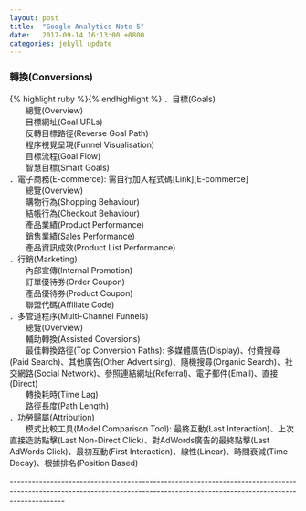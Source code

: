 ```yaml
---
layout: post
title:  "Google Analytics Note 5"
date:   2017-09-14 16:13:00 +0800
categories: jekyll update
---
```

<h3>轉換(Conversions)</h3>
{% highlight ruby %}{% endhighlight %}
．<bold>目標(Goals)</bold><br>
　　總覽(Overview)<br>
　　目標網址(Goal URLs)<br>
　　反轉目標路徑(Reverse Goal Path)<br>
　　程序視覺呈現(Funnel Visualisation)<br>
　　目標流程(Goal Flow)<br>
　　智慧目標(Smart Goals)<br>
．<bold>電子商務(E-commerce)</bold>: 需自行加入程式碼[Link][E-commerce]<br>
　　總覽(Overview)<br>
　　購物行為(Shopping Behaviour)<br>
　　結帳行為(Checkout Behaviour)<br>
　　產品業績(Product Performance)<br>
　　銷售業績(Sales Performance)<br>
　　產品資訊成效(Product List Performance)<br>
．<bold>行銷(Marketing)</bold><br>
　　內部宣傳(Internal Promotion)<br>
　　訂單優待券(Order Coupon)<br>
　　產品優待券(Product Coupon)<br>
　　聯盟代碼(Affiliate Code)<br>
．<bold>多管道程序(Multi-Channel Funnels)</bold><br>
　　總覽(Overview)<br>
　　輔助轉換(Assisted Coversions)<br>
　　最佳轉換路徑(Top Conversion Paths): 多媒體廣告(Display)、付費搜尋(Paid Search)、其他廣告(Other Advertising)、隨機搜尋(Organic Search)、社交網路(Social Network)、參照連結網址(Referral)、電子郵件(Email)、直接(Direct)<br>
　　轉換耗時(Time Lag)<br>
　　路徑長度(Path Length)<br>
．<bold>功勞歸屬(Attribution)</bold><br>
　　模式比較工具(Model Comparison Tool): 最終互動(Last Interaction)、上次直接造訪點擊(Last Non-Direct Click)、對AdWords廣告的最終點擊(Last AdWords Click)、最初互動(First Interaction)、線性(Linear)、時間衰減(Time Decay)、根據排名(Position Based)<br>

---------------------------------------------------------------------------------------------------------------------------------------------------------------------------<br>

[E-commerce]:https://developers.google.com/analytics/devguides/collection/analyticsjs/ecommerce